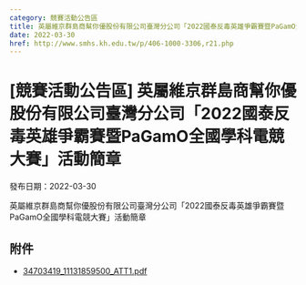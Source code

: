```yaml
---
category: 競賽活動公告區
title: 英屬維京群島商幫你優股份有限公司臺灣分公司「2022國泰反毒英雄爭霸賽暨PaGamO全國學科電競大賽」活動簡章
date: 2022-03-30
href: http://www.smhs.kh.edu.tw/p/406-1000-3306,r21.php
---
```


# [競賽活動公告區] 英屬維京群島商幫你優股份有限公司臺灣分公司「2022國泰反毒英雄爭霸賽暨PaGamO全國學科電競大賽」活動簡章

發布日期：2022-03-30

英屬維京群島商幫你優股份有限公司臺灣分公司「2022國泰反毒英雄爭霸賽暨PaGamO全國學科電競大賽」活動簡章

## 附件

- [34703419_11131859500_ATT1.pdf](https://www.smhs.kh.edu.tw/var/file/0/1000/attach/8/pta_3071_3657144_07553.pdf)
